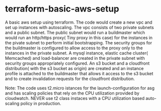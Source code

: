 # terraform-basic-aws-setup
A basic aws setup using terraform. The code would create a new vpc and set up instances with autoscaling. The vpc consists of two private subnets and  a public subnet. The public subnet would run a buildmaster which would run an http/https proxy( Tiny proxy in this case) for the instances in the pivate subnet to perform initial bootstrapping. The security groups for the buildmaster is configured to allow access to the proxy only to the instances in the private subnet. A mysql instance, elastic cache cluster( Memcached) and load-balancer are created in the private subnet with security groups appropriately configured. An s3 bucket and a cloudfront distribution( with the s3 bucket as origin) are created and an instance profile is attached to the buildmaster that allows it access to the s3 bucket and to create invalidation requests for the cloudfront distribution.

Note: The code uses t2.micro istances for the launch-configuration for asg and has scaling policies that rely on the CPU utilization provided by cloudwatch. NEVER use t2 class instaces with a CPU utilization based auto-scaling policy in production.
